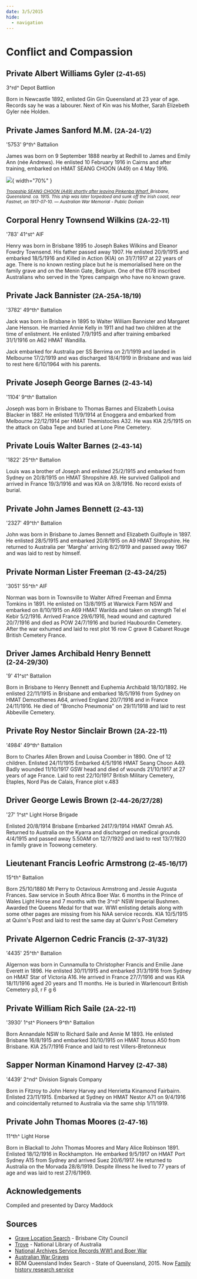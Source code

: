 ```yaml
---
date: 3/5/2015
hide:
  - navigation
---
```


# Conflict and Compassion 

<!--
???+ directions "Directions" 

    Starting point
    Walking directions to first headstone... is the grave of...
    
    ![](../assets/404.png){ width="15%" }
-->

## Private Albert Williams Gyler  <small>(2‑41‑65)</small>

3^rd^ Depot Battlion

Born in Newcastle 1892, enlisted Gin Gin Queensland at 23 year of age. Records say he was a labourer. Next of Kin was his Mother, Sarah Elizebeth Gyler née Holden.

<!--
??? directions "Directions" 

    Walking directions to next headstone... is the grave of...
    
    ![](../assets/404.png){ width="15%" }
-->

## Private James Sanford M.M. <small>(2A‑24‑1/2)</small>

'5753' 9^th^ Battalion 

James was born on 9 September 1888 nearby at Redhill to James and Emily Ann (née Andrews). He enlisted 10 February 1916 in Cairns and after training, embarked on HMAT SEANG CHOON (A49) on 4 May 1916.

![](../assets/hmat-seang-choon-a49.jpg){ width="70%" }  

*<small>[Troopship SEANG CHOON (A49) shortly after leaving Pinkenba Wharf. ](https://www.awm.gov.au/collection/H02243) Brisbane, Queensland. ca. 1915. This ship was later torpedoed and sunk off the Irish coast, near Fastnet, on 1917-07-10. — Australian War Memorial - Public Domain</small>*

## Corporal Henry Townsend Wilkins <small>(2A‑22‑11)</small>

'783' 41^st^ AIF 

Henry was born in Brisbane 1895 to Joseph Bakes Wilkins and Eleanor Fowdry Townsend. His father passed away 1907. He enlisted 20/9/1915 and embarked 18/5/1916 and Killed in Action (KIA) on 31/7/1917 at 22 years of age. There is no known resting place but he is memorialised here on the family grave and on the Menin Gate, Belgium. One of the 6178 inscribed Australians who served in the Ypres campaign who have no known grave.

## Private Jack Bannister <small>(2A‑25A‑18/19)</small>

'3782' 49^th^ Battalion

Jack was born in Brisbane in 1895 to Walter William Bannister and Margaret Jane Henson. He married Annie Kelly in 1911 and had two children at the time of enlistment. He enlisted 7/9/1915 and after training embarked 31/1/1916 on A62 HMAT Wandilla. 

Jack embarked for Australia per SS Berrima on 2/1/1919 and landed in Melbourne 17/2/1919 and was discharged 18/4/1919 in Brisbane and was laid to rest here 6/10/1964 with his parents.

## Private Joseph George Barnes <small>(2‑43‑14)</small>

'1104' 9^th^ Battalion 

Joseph was born in Brisbane to Thomas Barnes and Elizabeth Louisa Blacker in 1887. He enlisted 11/9/1914 at Enoggera and embarked from Melbourne 22/12/1914 per HMAT Themistocles A32. He was KIA 2/5/1915 on the attack on Gaba Tepe and buried at Lone Pine Cemetery.

## Private Louis Walter Barnes <small>(2‑43‑14)</small>

'1822' 25^th^ Battalion
 
Louis was a brother of Joseph and enlisted 25/2/1915 and embarked from Sydney on 20/8/1915 on HMAT Shropshire A9. He survived Gallipoli and arrived in France 19/3/1916 and was KIA on 3/8/1916. No record exists of burial.

## Private John James Bennett <small>(2‑43‑13)</small>

'2327' 49^th^ Battalion 

John was born in Brisbane to James Bennett and Elizabeth Guilfoyle in 1897. He enlisted 28/5/1915 and embarked 20/8/1915 on A9 HMAT Shropshire. He returned to Australia per 'Margha' arriving 8/2/1919 and passed away 1967 and was laid to rest by himself.

## Private Norman Lister Freeman <small>(2‑43‑24/25)</small>

'3051' 55^th^ AIF 

Norman was born in Townsville to Walter Alfred Freeman and Emma Tomkins in 1891. He enlisted on 13/8/1915 at Warwick Farm NSW and embarked on 8/10/1915 on A69 HMAT Warilda and taken on strength Tel el Kebir 5/2/1916. Arrived France 29/6/1916, head wound and captured 20/7/1916 and died as POW 24/7/1916 and buried Haubourdin Cemetery. After the war exhumed and laid to rest plot 16 row C grave 8 Cabaret Rouge British Cemetery France.

## Driver James Archibald Henry Bennett <small>(2‑24‑29/30)</small>

'9' 41^st^ Battalion 

Born in Brisbane to Henry Bennett and Euphemia Archibald 18/10/1892. He enlisted 22/11/1915 in Brisbane and embarked 18/5/1916 from Sydney on HMAT Demosthenes A64, arrived England 20/7/1916 and in France 24/11/1916. He died of "Broncho Pneumonia" on 29/11/1918 and laid to rest Abbeville Cemetery.

## Private Roy Nestor Sinclair Brown <small>(2A‑22‑11)</small>

'4984' 49^th^ Battalion 

Born to Charles Allen Brown and Louisa Coomber in 1890. One of 12 children. Enlisted 24/11/1915 Embarked 4/5/1916 HMAT Seang Choon A49.
Badly wounded 11/10/1917 GSW head and died of wounds 21/10/1917 at 27 years of age France. Laid to rest 22/10/1917 British Military Cemetery, Etaples, Nord Pas de Calais, France plot v.483

## Driver George Lewis Brown <small>(2‑44‑26/27/28)</small>

'27' 1^st^ Light Horse Brigade 

Enlisted 20/8/1914 Brisbane Embarked 2417/9/1914 HMAT Omrah A5. Returned to Australia on the Kyarra and discharged on medical grounds 4/4/1915 and passed away 5.50AM on 12/7/1920 and laid to rest 13/7/1920 in family grave in Toowong cemetery.

## Lieutenant Francis Leofric Armstrong  <small>(2‑45‑16/17)</small>

15^th^ Battalion

Born 25/10/1880 Mt Perry to Octavious Armstrong and Jessie Augusta Frances. Saw service in South Africa Boer War. 6 months in the Prince of Wales Light Horse and 7 months with the 3^rd^ NSW Imperial Bushmen. Awarded the Queens Medal for that war. WWI enlisting details along with some other pages are missing from his NAA service records. KIA 10/5/1915 at Quinn's Post and laid to rest the same day at Quinn's Post Cemetery

## Private Algernon Cedric Francis <small>(2‑37‑31/32)</small>

'4435' 25^th^ Battalion 

Algernon was born in Cunnamulla to Christopher Francis and Emilie Jane Everett in 1896. He enlisted 30/11/1915 and embarked 31/3/1916 from Sydney on HMAT Star of Victoria A16. He arrived in France 27/7/1916 and was KIA 18/11/1916 aged 20 years and 11 months. He is buried in Warlencourt British Cemetery p3, r F g 6

## Private William Rich Saile <small>(2A‑22‑11)</small>

'3930' 1^st^ Pioneers 9^th^ Battalion 

Born Annandale NSW to Richard Saile and Annie M 1893. He enlisted Brisbane 16/8/1915 and embarked 30/10/1915 on HMAT Itonus A50 from Brisbane. KIA 25/7/1916 France and laid to rest Villers-Bretonneux

## Sapper Norman Kinamond Harvey <small>(2‑47‑38)</small>

'4439' 2^nd^ Division Signals Company 

Born in Fitzroy to John Henry Harvey and Henrietta Kinamond Fairbairn. Enlisted 23/11/1915. Embarked at Sydney on HMAT Nestor A71 on 9/4/1916 and coincidentally returned to Australia via the same ship 1/11/1919.

## Private John Thomas Moores <small>(2‑47‑16)</small>

11^th^ Light Horse 

Born in Blackall to John Thomas Moores and Mary Alice Robinson 1891. Enlisted 18/12/1916 in Rockhampton. He embarked 9/5/1917 on HMAT Port Sydney A15 from Sydney and arrived Suez 20/6/1917. He returned to Australia on the Morvada 28/8/1919. Despite illness he lived to 77 years of age and was laid to rest 27/6/1969.

<!--
![](../assets/john-devoy-residence-1908.jpg){ width="70%" }  

*<small>[Devoy residence in Ashgrove, Brisbane, ca. 1908](http://onesearch.slq.qld.gov.au/permalink/f/1upgmng/slq_alma21218171470002061). The Devoy residence was in Three Mile Scrub Road (now Ashgrove Avenue), off Waterworks Road. John Devoy was the manager of Castlemaine Perkins. — State Library of Queensland.</small>*
-->

## Acknowledgements

Compiled and presented by Darcy Maddock

## Sources

- [Grave Location Search](http://graves.brisbane.qld.gov.au) - Brisbane City Council
- [Trove](https://trove.nla.gov.au) - National Library of Australia
- [National Archives Service Records WW1 and Boer War](https://www.naa.gov.au/explore-collection/defence-and-war-service-records)
- [Australian War Graves](https://www.dva.gov.au/wargraves)
- BDM Queensland Index Search - State of Queensland, 2015. Now [Family history research service](https://www.familyhistory.bdm.qld.gov.au)

<!--
<div class="noprint" markdown="1">

## Brochure

**[Download this walk](../assets/guides/printers.pdf)** - designed to be printed and folded in half to make an A5 brochure.

</div>
-->
